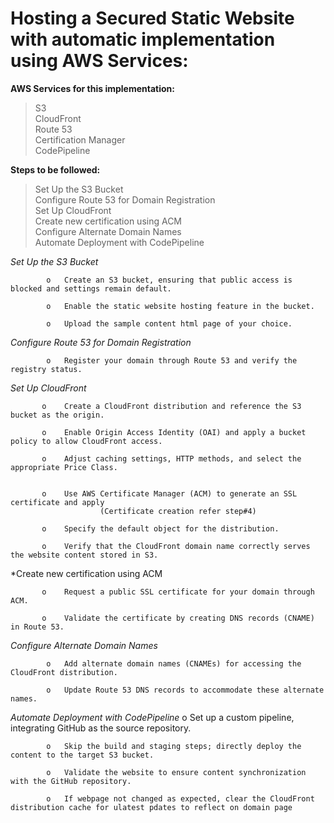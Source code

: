 

# Hosting a Secured Static Website with automatic implementation using AWS Services:

**AWS Services for this implementation:**                    
> S3                                                                                                                                                                
> CloudFront                                           
> Route 53                                                     
> Certification Manager                                                      
> CodePipeline                             


**Steps to be followed:**
> Set Up the S3 Bucket                       
> Configure Route 53 for Domain Registration                                  
> Set Up CloudFront                                          
> Create new certification using ACM                                               
> Configure Alternate Domain Names                                            
> Automate Deployment with CodePipeline




*Set Up the S3 Bucket*



            o	Create an S3 bucket, ensuring that public access is blocked and settings remain default.
 
            o	Enable the static website hosting feature in the bucket.
 
            o	Upload the sample content html page of your choice.
                                    
*Configure Route 53 for Domain Registration*

            o	Register your domain through Route 53 and verify the registry status.

 
*Set Up CloudFront*

           o	Create a CloudFront distribution and reference the S3 bucket as the origin.
 
           o	Enable Origin Access Identity (OAI) and apply a bucket policy to allow CloudFront access.

           o	Adjust caching settings, HTTP methods, and select the appropriate Price Class.
 
 
           o	Use AWS Certificate Manager (ACM) to generate an SSL certificate and apply
                        (Certificate creation refer step#4)
 
           o	Specify the default object for the distribution.
 
           o	Verify that the CloudFront domain name correctly serves the website content stored in S3.
 
*Create new certification using ACM 

           o	Request a public SSL certificate for your domain through ACM.
 
           o	Validate the certificate by creating DNS records (CNAME) in Route 53.


*Configure Alternate Domain Names*

            o	Add alternate domain names (CNAMEs) for accessing the CloudFront distribution.
  
            o	Update Route 53 DNS records to accommodate these alternate names.

*Automate Deployment with CodePipeline*
            o	Set up a custom pipeline, integrating GitHub as the source repository.
 
            o	Skip the build and staging steps; directly deploy the content to the target S3 bucket.
 
            o	Validate the website to ensure content synchronization with the GitHub repository.
 
            o	If webpage not changed as expected, clear the CloudFront distribution cache for ulatest pdates to reflect on domain page
 


